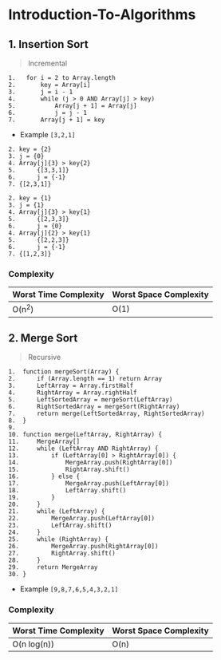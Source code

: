 # Introduction-To-Algorithms
## 1. Insertion Sort
> Incremental 

```
1.   for i = 2 to Array.length
2.       key = Array[i]
3.       j = i - 1
4.       while (j > 0 AND Array[j] > key)
5.           Array[j + 1] = Array[j]
6.           j = j - 1
7.       Array[j + 1] = key 
```

* Example
``` [3,2,1] ```

``` 
2. key = {2} 
3. j = {0} 
4. Array[j]{3} > key{2}
5.      {[3,3,1]}
6.      j = {-1}
7. {[2,3,1]}
```
```
2. key = {1}
3. j = {1}
4. Array[j]{3} > key{1}
5.      {[2,3,3]}
6.      j = {0}
4. Array[j]{2} > key{1}
5.      {[2,2,3]}
6.      j = {-1}
7. {[1,2,3]}   
```

### Complexity

| Worst Time Complexity | Worst Space Complexity |
| --------------------- | ---------------------- |
| O(n<sup>2</sup>)      | O(1)                   |


## 2. Merge Sort
> Recursive

```
1.  function mergeSort(Array) {
2.      if (Array.length == 1) return Array
3.      LeftArray = Array.firstHalf
4.      RightArray = Array.rightHalf
5.      LeftSortedArray = mergeSort(LeftArray)
6.      RightSortedArray = mergeSort(RightArray)
7.      return merge(LeftSortedArray, RightSortedArray)
8.  }
9.
10. function merge(LeftArray, RightArray) {
11.     MergeArray[]
12.     while (LeftArray AND RightArray) {
13.         if (LeftArray[0] > RightArray[0]) {
14.             MergeArray.push(RightArray[0])
15.             RightArray.shift()
16.         } else {
17.             MergeArray.push(LeftArray[0])
18.             LeftArray.shift()
19.         }
20.     }
21.     while (LeftArray) {
22.         MergeArray.push(LeftArray[0])
23.         LeftArray.shift()
24.     }
25.     while (RightArray) {
26.         MergeArray.push(RightArray[0])
27.         RightArray.shift()
28.     }
29.     return MergeArray
30. }

```

* Example
``` [9,8,7,6,5,4,3,2,1] ```

### Complexity

| Worst Time Complexity | Worst Space Complexity |
| --------------------- | ---------------------- |
| O(n log(n))           | O(n)                   |



